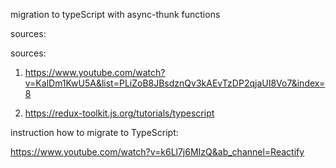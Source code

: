 migration to typeScript with async-thunk functions

sources: 


sources:

1. https://www.youtube.com/watch?v=KalDm1KwU5A&list=PLiZoB8JBsdznQv3kAEvTzDP2qjaUI8Vo7&index=8

2. https://redux-toolkit.js.org/tutorials/typescript

instruction how to migrate to TypeScript:

https://www.youtube.com/watch?v=k6Ll7j6MIzQ&ab_channel=Reactify